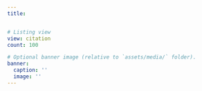 ```yaml
---
title:  


# Listing view
view: citation
count: 100

# Optional banner image (relative to `assets/media/` folder).
banner:
  caption: ''
  image: ''
---
```

